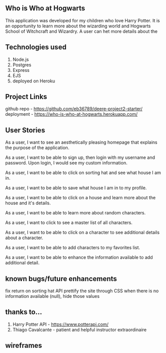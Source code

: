 ## Who is Who at Hogwarts
This application was developed for my children who love Harry Potter.  It is an opportunity to learn more about the wizarding world and Hogwarts School of Witchcraft and Wizardry.  A user can het more details about the 

## Technologies used
1. Node.js
2. Postgres
3. Express
4. EJS
5. deployed on Heroku

## Project Links
github repo - https://github.com/eb36789/deere-project2-starter/
deployment - https://who-is-who-at-hogwarts.herokuapp.com/

## User Stories

As a user, I want to see an aesthetically pleasing homepage that explains the purpose of the application.

As a user, I want to be able to sign up, then login with my username and password.  Upon login, I would see my custom information.

As a user, I want to be able to click on sorting hat and see what house I am in. 

As a user, I want to be able to save what house I am in to my profile.

As a user, I want to be able to click on a house and learn more about the house and it's details.

As a user, I want to be able to learn more about random characters.

As a user, I want to click to see a master list of all characters.

As a user, I want to be able to click on a character to see additional details about a character.

As a user, I want to be able to add characters to my favorites list.

As a user, I want to be able to enhance the information available to add additional detail.

## known bugs/future enhancements
fix return on sorting hat API
prettify the site through CSS
when there is no information available (null), hide those values

## thanks to...

1. Harry Potter API - https://www.potterapi.com/
2. Thiago Cavalcante - patient and helpful instructor extraordinaire

## wireframes



